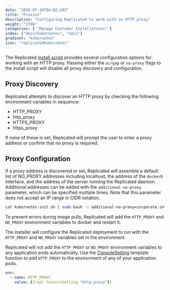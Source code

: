 ```yaml
---
date: "2018-07-18T04:02:20Z"
title: "Proxies"
description: "Configuring Replicated to work with an HTTP proxy"
weight: "2706"
categories: [ "Manage Customer Installations" ]
index: ["docs/kubernetes", "docs"]
gradient: "kubernetes"
icon: "replicatedKubernetes"
---
```


The Replicated [install script](/docs/kubernetes/customer-installations/installing/) provides several configuration options for working with an HTTP proxy. 
Passing either the `airgap` or `no-proxy` flags to the install script will disable all proxy discovery and configuration.

## Proxy Discovery

Replicated attempts to discover an HTTP proxy by checking the following environment variables in sequence:

* HTTP_PROXY
* http_proxy
* HTTPS_PROXY
* https_proxy
 
If none of these is set, Replicated will prompt the user to enter a proxy address or confirm that no proxy is required.

## Proxy Configuration

If a proxy address is discovered or set, Replicated will assemble a default list of NO_PROXY addresses including localhost, the address of the `docker0` interface, and the address of the server running the Replicated daemon. Additional addresses can be added with the `additional-no-proxy` parameter, which can be specified multiple times.
Note that this parameter does not accept an IP range in CIDR notation.

```bash
cat kubernetes-init.sh | sudo bash -s additional-no-proxy=corporate.internal additional-no-proxy=10.128.0.9
```

To prevent errors during image pulls, Replicated will add the `HTTP_PROXY` and `NO_PROXY` environment variables to docker and restart it.

The installer will configure the Replicated deployment to run with the `HTTP_PROXY` and `NO_PROXY` variables set in the environment.

Replicated will not add the `HTTP_PROXY` or `NO_PROXY` environment variables to any application pods automatically.
Use the [ConsoleSetting](/docs/kubernetes/packaging-an-application/template-functions/#consolesetting) template function to add `HTTP_PROXY` to the environment of any of your application pods.
```yaml
env:
  - name: HTTP_PROXY
    value: {{repl ConsoleSetting "http.proxy"}}
```
